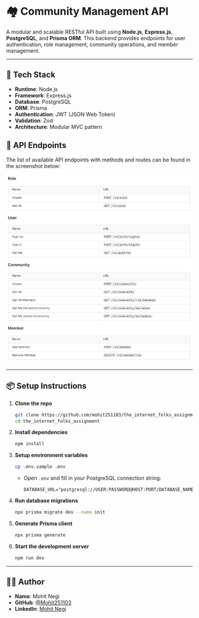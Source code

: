 # 🏘️ Community Management API

A modular and scalable RESTful API built using **Node.js**, **Express.js**, **PostgreSQL**, and **Prisma ORM**. This backend provides endpoints for user authentication, role management, community operations, and member management.

---

## 🔧 Tech Stack

- **Runtime**: Node.js
- **Framework**: Express.js
- **Database**: PostgreSQL
- **ORM**: Prisma
- **Authentication**: JWT (JSON Web Token)
- **Validation**: Zod
- **Architecture**: Modular MVC pattern

## 📸 API Endpoints

The list of available API endpoints with methods and routes can be found in the screenshot below:

![API Endpoints](assets/ss.png)

---

## 📦 Setup Instructions

1. **Clone the repo**
   ```bash
   git clone https://github.com/mohit251103/the_internet_folks_assignment.git
   cd the_internet_folks_assignment

2. **Install dependencies**
   ```bash
   npm install
   ```

3. **Setup environment variables**
   ```bash
   cp .env.sample .env
   ```
   - Open `.env` and fill in your PostgreSQL connection string:
     ```
     DATABASE_URL="postgresql://USER:PASSWORD@HOST:PORT/DATABASE_NAME"
     ```

4. **Run database migrations**
   ```bash
   npx prisma migrate dev --name init
   ```

5. **Generate Prisma client**
   ```bash
   npx prisma generate
   ```

6. **Start the development server**
   ```bash
   npm run dev
   ```

---

## 👨‍💻 Author

- **Name**: Mohit Negi  
- **GitHub**: [@Mohit251103](https://github.com/Mohit251103)  
- **LinkedIn**: [Mohit Negi](https://www.linkedin.com/in/mohit-negi-232707237/)

